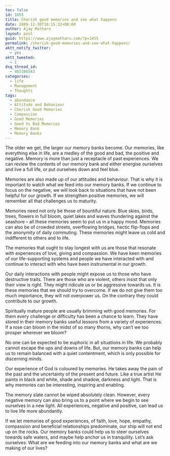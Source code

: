 ```yaml
---
toc: false
id: 1855
title: Cherish good memories and see what happens
date: 2009-12-30T10:15:32+00:00
author: Ajay Matharu
layout: post
guid: https://www.ajaymatharu.com/?p=1855
permalink: /cherish-good-memories-and-see-what-happens/
aktt_notify_twitter:
  - yes
aktt_tweeted:
  - 1
dsq_thread_id:
  - 465386543
categories:
  - life
  - Management
  - Thoughts
tags:
  - abundance
  - Attitude and Behaviour
  - Cherish Good Memories
  - Compassion
  - Good Memories
  - Good Vs Bad Memories
  - Memory Bank
  - Memory Banks
---
```

The older we get, the larger our memory banks become. Our memories, like everything else in life, are a medley of the good and bad, the positive and negative. Memory is more than just a receptacle of past experiences. We can review the contents of our memory bank and either energise ourselves and live a full life, or put ourselves down and feel blue.

Memories are also made up of our attitudes and behaviour. That is why it is important to watch what we feed into our memory banks. If we continue to focus on the negative, we will look back to situations that have not been helpful for our growth. If we strengthen positive memories, we will remember all that challenges us to maturity.

Memories need not only be those of bountiful nature. Blue skies, birds, trees, flowers in full bloom, quiet lakes and waves thundering against the seashore – all these memories seem to put us in a happy mood. Memories can also be of crowded streets, overflowing bridges, hectic flip-flops and the anonymity of daily commuting. These memories might leave us cold and indifferent to others and to life.

The memories that ought to stay longest with us are those that resonate with experiences of love, giving and compassion. We have keen memories of our life-supporting systems and people we have interacted with and continue to interact with who have been instrumental in our growth.

Our daily interactions with people might expose us to those who have destructive traits. There are those who are violent, others insist that only their view is right. They might ridicule us or be aggressive towards us. It is these memories that we should try to overcome. If we do not give them too much importance, they will not overpower us. On the contrary they could contribute to our growth.

Spiritually mature people are usually brimming with good memories. For them every challenge or difficulty has been a chance to learn. They have stored in their memory banks useful lessons from a variety of experiences. If a rose can bloom in the midst of so many thorns, why can’t we too prosper wherever we bloom?

No one can be expected to be euphoric in all situations in life. We probably cannot escape the ups and downs of life. But, our memory banks can help us to remain balanced with a quiet contentment, which is only possible for discerning minds.

Our experience of God is coloured by memories. He takes away the pain of the past and the uncertainty of the present and future. Like a true artist He paints in black and white, shade and shadow, darkness and light. That is why memories can be interesting, inspiring and enabling.

The memory slate cannot be wiped absolutely clean. However, every negative memory can also bring us to a point where we begin to see ourselves in a new light. All experiences, negative and positive, can lead us to live life more abundantly.

If we let memories of good experiences, of faith, love, hope, empathy, compassion and beneficial relationships predominate, our ship will not end up on the rocks. Our memory banks could help us to steer ourselves towards safe waters, and maybe help anchor us in tranquility. Let’s ask ourselves: What are we feeding into our memory banks and what are we making of our lives?

